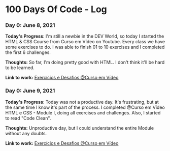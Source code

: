 # 100 Days Of Code - Log

### Day 0: June 8, 2021

**Today's Progress**: I'm still a newbie in the DEV World, so today I started the HTML & CSS Course from Curso em Vídeo on Youtube. Every class we have some exercises to do. I was able to finish 01 to 10 exercises and I completed the first 6 challenges.

**Thoughts:** So far, I'm doing pretty good with HTML. I don't think it'll be hard to be learned.

**Link to work:** [Exercícios e Desafios @Curso em Vídeo](https://github.com/fabrinanunes/curso-em-video-html-css)


### Day 0: June 9, 2021

**Today's Progress**: Today was not a productive day. It's frustrating, but at the same time I know it's part of the process. I completed @Curso em Vídeo HTML e CSS - Module I, doing all exercises and challenges. 
Also, I started to read "Code Clean".

**Thoughts:** Unproductive day, but I could understand the entire Module without any doubts. 

**Link to work:** [Exercícios e Desafios @Curso em Vídeo](https://github.com/fabrinanunes/curso-em-video-html-css)
